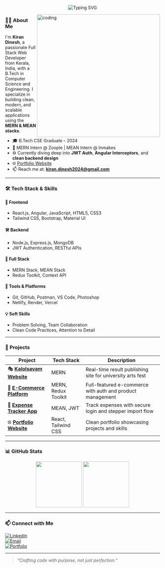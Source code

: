 <!-- Typing animation banner -->
<p align="center">
  <img src="https://readme-typing-svg.demolab.com?font=Fira+Code&weight=500&size=24&pause=1000&color=4AE9FF&center=true&width=435&lines=Hi+I'm+Kiran+Dinesh;Full+Stack+Developer;MERN+%2F+MEAN+Stack+Specialist;Open+to+Collaborations" alt="Typing SVG" />
</p>

<img align="right" alt="coding" width="400" src="https://camo.githubusercontent.com/4d9f5ecceb711eec6e2018f38a5677dc657c9738d4a65ba3b928c41c0a45b439/68747470733a2f2f6d69726f2e6d656469756d2e636f6d2f6d61782f313336302f302a37513379765349765f7430696f4a2d5a2e676966" >

### 👨‍💻 About Me

I'm **Kiran Dinesh**, a passionate Full Stack Web Developer from Kerala, India, with a B.Tech in Computer Science and Engineering. I specialize in building clean, modern, and scalable applications using the **MERN & MEAN stacks**.

- 🎓 B.Tech CSE Graduate – 2024
- 💼 MERN Intern @ Zoople | MEAN Intern @ Inmakes
- ⚙️ Currently diving deep into **JWT Auth**, **Angular Interceptors**, and **clean backend design**
- 🌐 [Portfolio Website](https://kirandineshportfolio.netlify.app)
- 📫 Reach me at: **kiran.dinesh2024@gmail.com**

---

### 🛠 Tech Stack & Skills

#### 🧩 **Frontend**
- React.js, Angular, JavaScript, HTML5, CSS3  
- Tailwind CSS, Bootstrap, Material UI

#### 🛠 **Backend**
- Node.js, Express.js, MongoDB  
- JWT Authentication, RESTful APIs

#### 🔄 **Full Stack**
- MERN Stack, MEAN Stack  
- Redux Toolkit, Context API

#### 🧰 **Tools & Platforms**
- Git, GitHub, Postman, VS Code, Photoshop  
- Netlify, Render, Vercel

#### 💡 **Soft Skills**
- Problem Solving, Team Collaboration  
- Clean Code Practices, Attention to Detail

---

### 🚀 Projects

| Project | Tech Stack | Description |
|--------|------------|-------------|
| 🎭 [**Kalolsavam Website**](https://kannur-university-kalolsavam-2wto.onrender.com/) | MERN | Real-time result publishing site for university arts fest |
| 🛒 [**E-Commerce Platform**](https://mern-e-commerce-website-1-v5bp.onrender.com/) | MERN, Redux Toolkit | Full-featured e-commerce with auth and product management |
| 💸 [**Expense Tracker App**](https://finmate-expense.netlify.app/) | MEAN, JWT | Track expenses with secure login and stepper import flow |
| 🌐 [**Portfolio Website**](https://kirandineshportfolio.netlify.app) | React, Tailwind CSS | Clean portfolio showcasing projects and skills |

---

### 📊 GitHub Stats

<p align="center">
  <img src="https://github-readme-stats.vercel.app/api?username=kiran-dinesh&show_icons=true&theme=tokyonight" height="150" />
  <img src="https://github-readme-streak-stats.herokuapp.com?user=kiran-dinesh&theme=tokyonight" height="150"/>
</p>

---

### 📫 Connect with Me

[![LinkedIn](https://img.shields.io/badge/-LinkedIn-0A66C2?style=flat&logo=linkedin)](https://www.linkedin.com/in/kirandinesh)  
[![Email](https://img.shields.io/badge/-Email-D14836?style=flat&logo=gmail&logoColor=white)](mailto:kiran.dinesh2024@gmail.com)  
[![Portfolio](https://img.shields.io/badge/-Portfolio-121212?style=flat&logo=vercel)](https://kirandineshportfolio.netlify.app)

---

> *“Crafting code with purpose, not just perfection.”*
